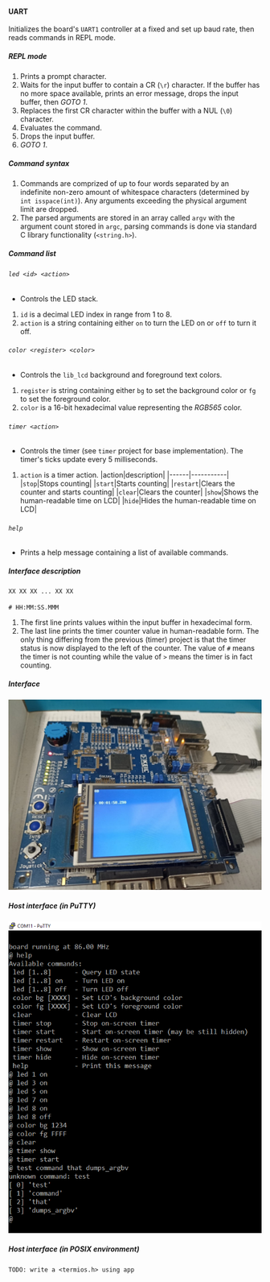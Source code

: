 #### UART
Initializes the board's `UART1` controller at a fixed and set up baud rate, then reads commands in REPL mode.

##### REPL mode
1. Prints a prompt character.
2. Waits for the input buffer to contain a CR (`\r`) character. If the buffer has no more space available, prints an error message, drops the input buffer, then _GOTO 1_.
3. Replaces the first CR character within the buffer with a NUL (`\0`) character.
4. Evaluates the command.
5. Drops the input buffer.
6. _GOTO 1_.

##### Command syntax
1. Commands are comprized of up to four words separated by an indefinite non-zero amount of whitespace characters (determined by `int isspace(int)`). Any arguments exceeding the physical argument limit are dropped.
2. The parsed arguments are stored in an array called `argv` with the argument count stored in `argc`, parsing commands is done via standard C library functionality (`<string.h>`).

##### Command list
###### `led <id> <action>`
* Controls the LED stack.
1. `id` is a decimal LED index in range from 1 to 8.
2. `action` is a string containing either `on` to turn the LED on or `off` to turn it off.

###### `color <register> <color>`
* Controls the `lib_lcd` background and foreground text colors.
1. `register` is string containing either `bg` to set the background color or `fg` to set the foreground color.
2. `color` is a 16-bit hexadecimal value representing the _RGB565_ color.

###### `timer <action>`
* Controls the timer (see `timer` project for base implementation). The timer's ticks update every 5 milliseconds.
1. `action` is a timer action.
|action|description|
|------|-----------|
|`stop`|Stops counting|
|`start`|Starts counting|
|`restart`|Clears the counter and starts counting|
|`clear`|Clears the counter|
|`show`|Shows the human-readable time on LCD|
|`hide`|Hides the human-readable time on LCD|

###### `help`
* Prints a help message containing a list of available commands.

##### Interface description
```
XX XX XX ... XX XX

# HH:MM:SS.MMM
```

1. The first line prints values within the input buffer in hexadecimal form.
2. The last line prints the timer counter value in human-readable form. The only thing differing from the previous (timer) project is that the timer status is now displayed to the left of the counter. The value of `#` means the timer is not counting while the value of `>` means the timer is in fact counting.

##### Interface
![](image.jpg)

##### Host interface (in PuTTY)
![](screenshot1_putty.png)

##### Host interface (in POSIX environment)
`TODO: write a <termios.h> using app`


